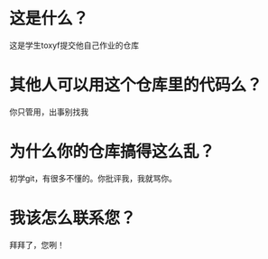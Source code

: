 # 这是什么？
这是学生toxyf提交他自己作业的仓库

#  其他人可以用这个仓库里的代码么？
你只管用，出事别找我

# 为什么你的仓库搞得这么乱？
初学git，有很多不懂的。你批评我，我就骂你。

# 我该怎么联系您？
拜拜了，您咧！

